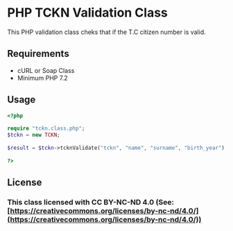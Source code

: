 # PHP TCKN Validation Class
This PHP validation class cheks that if the T.C citizen number is valid.

## Requirements

 - cURL or Soap Class
 - Minimum PHP 7.2

## Usage
```php
<?php
		
require "tckn.class.php";
$tckn = new TCKN;
	
$result = $tckn->tcknValidate("tckn", "name", "surname", "birth_year"); // Returns "true" if valid. Else returns false.
	
?>
```
## License

### This class licensed with CC BY-NC-ND 4.0 (See: [https://creativecommons.org/licenses/by-nc-nd/4.0/](https://creativecommons.org/licenses/by-nc-nd/4.0/))
